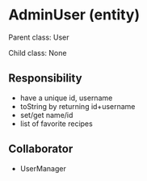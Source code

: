 # AdminUser (entity)

Parent class: User

Child class: None

## Responsibility

- have a unique id, username 
- toString by returning id+username 
- set/get name/id 
- list of favorite recipes

## Collaborator 

- UserManager